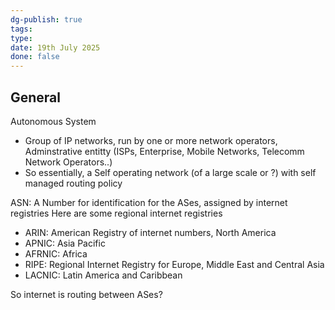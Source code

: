 ```yaml
---
dg-publish: true
tags: 
type: 
date: 19th July 2025
done: false
---
```


## General
Autonomous System
- Group of IP networks, run by one or more network operators, Adminstrative entitty (ISPs, Enterprise, Mobile Networks, Telecomm Network Operators..)
- So essentially, a Self operating network (of a large scale or ?) with self managed routing policy

ASN:
A Number for identification for the ASes, assigned by internet registries
Here are some regional internet registries
- ARIN: American Registry of internet numbers, North America
- APNIC: Asia Pacific
- AFRNIC: Africa
- RIPE: Regional Internet Registry for Europe, Middle East and Central Asia
- LACNIC: Latin America and Caribbean

So internet is routing between ASes?
